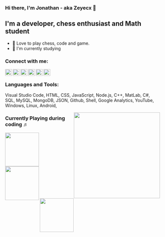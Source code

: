 ### Hi there, I'm Jonathan - aka Zeyecx 👋

## I'm a developer, chess enthusiast and Math student

- 🍳 Love to play chess, code and game.
- 🛒 I'm currently studying 

### Connect with me:

[<img align="left" alt="website lechner.io" width="22px" src="https://simpleicons.org/icons/about-dot-me.svg" />][website]
[<img align="left" alt="twitter @Zeyecx" width="22px" src="https://simpleicons.org/icons/twitter.svg" />][twitter]
[<img align="left" alt="instagram @Zeyecx" width="22px" src="https://simpleicons.org/icons/instagram.svg" />][instagram]
[<img align="left" alt="youtube @Zeyecx" width="22px" src="https://simpleicons.org/icons/youtube.svg" />][youtube]
[<img align="left" alt="linkedin @Zeyecx" width="22px" src="https://simpleicons.org/icons/linkedin.svg" />][linkedin]
[<img align="left" alt="xing @JonathanSkopp" width="22px" src="https://simpleicons.org/icons/xing.svg" />][xing]

<br/>

### Languages and Tools: 

Visual Studio Code, HTML, CSS, JavaScript, Node.js, C++, MatLab, C#, SQL, MySQL, MongoDB, JSON, Github, Shell, Google Analytics, YouTube, Windows, Linux, Android,  

[website]: https://www.zeyecx.com/
[twitter]: https://www.twitter.com/Zeyecx
[instagram]: https://www.instagram.com/Zeyecx/
[youtube]: https://www.youtube.com/channel/UCd2VcifcpbcPdReSgyGfVaQ
[linkedin]: https://www.linkedin.com/in/jonathan-skopp-63b56a200/
[xing]: https://www.xing.com/profile/Jonathan_Skopp/cv


<img width="280" align="right" src="https://media.giphy.com/media/13HgwGsXF0aiGY/giphy.gif">

### Currently Playing during coding ♬

[<img align="left" width="110" src="https://i1.sndcdn.com/artworks-000418405593-v1dm3x-t500x500.jpg">](https://open.spotify.com/playlist/37i9dQZF1DZ06evO4d9PxK?si=2_vLetyZQiKZWbM4T7XyAA)
[<img align="left" width="110" src="https://i.scdn.co/image/1c132e97b60af0a5d9b79f1b78d29a7a9e26402f">](https://open.spotify.com/playlist/5ZZI9jsRAZ5fxa24ebvL2n?si=NKmwnPWxTQ-y6lpjdtpDfQ)
[<img align="left" width="110" src="https://i.pinimg.com/originals/cd/dd/73/cddd73ce16c7101a4adddd9d1063a1e4.jpg">](https://open.spotify.com/playlist/37i9dQZF1E4xu5G7V2bIXR?si=eu2Obdj8Qeamrb9L_5U25A)
<br><br><br><br><br><br>

